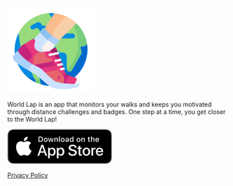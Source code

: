 <img src="./icon.png" width="200em"/>

World Lap is an app that monitors your walks and keeps you motivated through distance challenges and badges. One step at a time, you get closer to the World Lap!

[![](download-on-app-store.svg)](https://apps.apple.com/us/app/world-lap/id6743030714)

[Privacy Policy](/privacy-policy)

